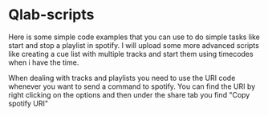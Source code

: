 # Qlab-scripts

Here is some simple code examples that you can use to do simple tasks like start and stop a playlist in spotify. I will upload some more advanced scripts like creating a cue list with multiple tracks and start them using timecodes when i have the time.

When dealing with tracks and playlists you need to use the URI code whenever you want to send a command to spotify. You can find the URI by right clicking on the options and then under the share tab you find "Copy spotify URI"
